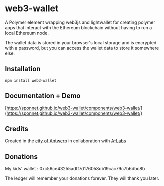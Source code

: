 # web3-wallet

A Polymer element wrapping web3js and lightwallet for creating polymer apps that interact with the Ethereum blockchain without having to run a local Ethereum node.

The wallet data is stored in your browser's local storage and is encrypted with a password, but you can access the wallet data to store it somewhere else.


## Installation

    npm install web3-wallet

## Documentation + Demo

[https://sponnet.github.io/web3-wallet/components/web3-wallet/](https://sponnet.github.io/web3-wallet/components/web3-wallet/)


## Credits

Created in the [city of Antwerp](http://www.antwerpen.be) in collaboration with [A-Labs](https://github.com/A-StadLabs/)

## Donations

My kids' wallet : 0xc56ce43255adff7d176058db19cac79c7b6dbc8b

The ledger will remember your donations forever. They will thank you later.
